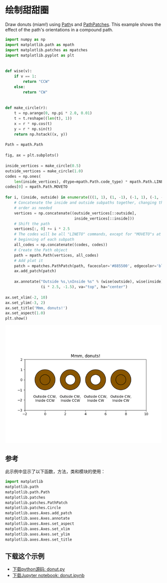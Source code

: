 # 绘制甜甜圈

Draw donuts (miam!) using [Path](https://matplotlib.org/api/path_api.html#matplotlib.path.Path)s and [PathPatches](https://matplotlib.org/api/_as_gen/matplotlib.patches.PathPatch.html#matplotlib.patches.PathPatch). This example shows the effect of the path's orientations in a compound path.

```python
import numpy as np
import matplotlib.path as mpath
import matplotlib.patches as mpatches
import matplotlib.pyplot as plt


def wise(v):
    if v == 1:
        return "CCW"
    else:
        return "CW"


def make_circle(r):
    t = np.arange(0, np.pi * 2.0, 0.01)
    t = t.reshape((len(t), 1))
    x = r * np.cos(t)
    y = r * np.sin(t)
    return np.hstack((x, y))

Path = mpath.Path

fig, ax = plt.subplots()

inside_vertices = make_circle(0.5)
outside_vertices = make_circle(1.0)
codes = np.ones(
    len(inside_vertices), dtype=mpath.Path.code_type) * mpath.Path.LINETO
codes[0] = mpath.Path.MOVETO

for i, (inside, outside) in enumerate(((1, 1), (1, -1), (-1, 1), (-1, -1))):
    # Concatenate the inside and outside subpaths together, changing their
    # order as needed
    vertices = np.concatenate((outside_vertices[::outside],
                               inside_vertices[::inside]))
    # Shift the path
    vertices[:, 0] += i * 2.5
    # The codes will be all "LINETO" commands, except for "MOVETO"s at the
    # beginning of each subpath
    all_codes = np.concatenate((codes, codes))
    # Create the Path object
    path = mpath.Path(vertices, all_codes)
    # Add plot it
    patch = mpatches.PathPatch(path, facecolor='#885500', edgecolor='black')
    ax.add_patch(patch)

    ax.annotate("Outside %s,\nInside %s" % (wise(outside), wise(inside)),
                (i * 2.5, -1.5), va="top", ha="center")

ax.set_xlim(-2, 10)
ax.set_ylim(-3, 2)
ax.set_title('Mmm, donuts!')
ax.set_aspect(1.0)
plt.show()
```

![绘制甜甜圈示例](/static/images/gallery/sphx_glr_donut_001.png)

## 参考

此示例中显示了以下函数，方法，类和模块的使用：

```python
import matplotlib
matplotlib.path
matplotlib.path.Path
matplotlib.patches
matplotlib.patches.PathPatch
matplotlib.patches.Circle
matplotlib.axes.Axes.add_patch
matplotlib.axes.Axes.annotate
matplotlib.axes.Axes.set_aspect
matplotlib.axes.Axes.set_xlim
matplotlib.axes.Axes.set_ylim
matplotlib.axes.Axes.set_title
```

## 下载这个示例
            
- [下载python源码: donut.py](https://matplotlib.org/_downloads/donut.py)
- [下载Jupyter notebook: donut.ipynb](https://matplotlib.org/_downloads/donut.ipynb)